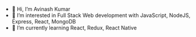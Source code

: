 - 👋 Hi, I’m Avinash Kumar
- 👀 I’m interested in Full Stack Web development with JavaScript, NodeJS, Express, React, MongoDB
- 🌱 I’m currently learning React, Redux, React Native

<!---
akumart11/akumart11 is a ✨ special ✨ repository because its `README.md` (this file) appears on your GitHub profile.
You can click the Preview link to take a look at your changes.
--->
